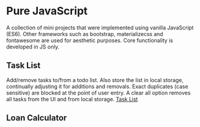 # Pure JavaScript
A collection of mini projects that were implemented using vanilla JavaScript (ES6). Other frameworks such as bootstrap, materializecss and fontawesome are used for aesthetic purposes. Core functionality is developed in JS only.

## Task List
Add/remove tasks to/from a todo list. Also store the list in local storage, continually adjusting it for additions and removals. Exact duplicates (case sensitive) are blocked at the point of user entry. A clear all option removes all tasks from the UI and from local storage. [Task List](#)

## Loan Calculator
